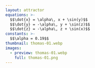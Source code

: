 ```yaml
---
layout: attractor
equations: >-
  $$\dot{x} = \alpha\, x + \sin(y)$$
  $$\dot{y} = -\alpha\, y + \sin(z)$$
  $$\dot{z} = -\alpha\, z + \sin(x)$$
constants: >-
  $$\alpha = 0.19$$
thumbnail: thomas-01.webp
images:
  - preview: thomas-01.webp
    full: thomas-01.png
---
```

